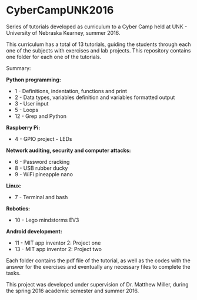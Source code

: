 # CyberCampUNK2016
Series of tutorials developed as curriculum to a Cyber Camp held at UNK - University of Nebraska Kearney, summer 2016.

This curriculum has a total of 13 tutorials, guiding the students through each one of the subjects with exercises and lab projects. This repository contains one folder for each one of the tutorials.

Summary:

**Python programming:**


  - 1 - Definitions, indentation, functions and print
  - 2 - Data types, variables definition and variables formatted output
  - 3 - User input
  - 5 - Loops
  - 12 - Grep and Python

**Raspberry Pi:**

  - 4 - GPIO project - LEDs

**Network auditing, security and computer attacks:**

  - 6 - Password cracking
  - 8 - USB rubber ducky
  - 9 - WiFi pineapple nano

**Linux:**
	
  - 7 - Terminal and bash

**Robotics:**

  - 10 - Lego mindstorms EV3

**Android development:**
	
  - 11 - MIT app inventor 2: Project one
  - 13 - MIT app inventor 2: Project two

Each folder contains the pdf file of the tutorial, as well as the codes with the answer for the exercises and eventually any necessary files to complete the tasks.

This project was developed under supervision of Dr. Matthew Miller, during the spring 2016 academic semester and summer 2016.
